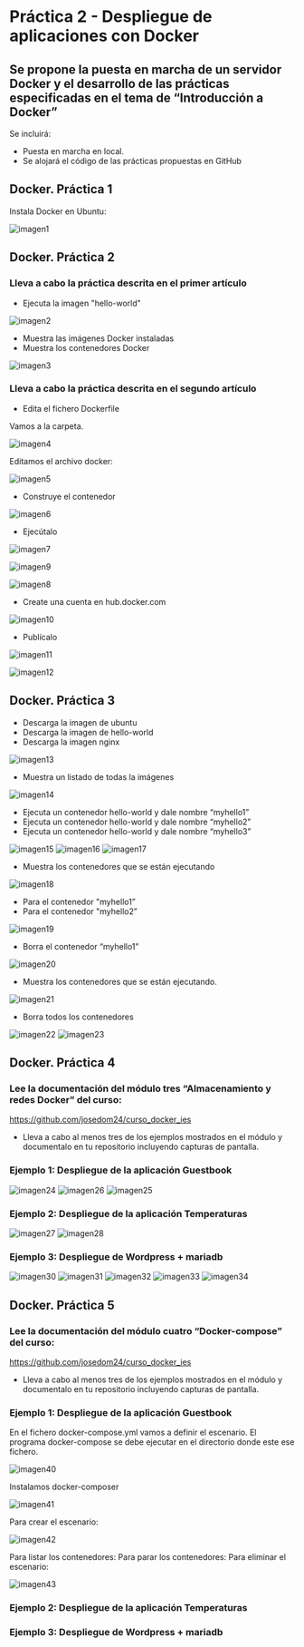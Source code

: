 # Práctica 2 - Despliegue de aplicaciones con Docker
## Se propone la puesta en marcha de un servidor Docker y el desarrollo de las prácticas especificadas en el tema de “Introducción a Docker”
Se incluirá:
- Puesta en marcha en local.
- Se alojará el código de las prácticas propuestas en GitHub

## Docker. Práctica 1

Instala Docker en Ubuntu:

![imagen1](img/1.png)

## Docker. Práctica 2

### Lleva a cabo la práctica descrita en el primer artículo
- Ejecuta la imagen "hello-world"

![imagen2](img/2.png)

- Muestra las imágenes Docker instaladas
- Muestra los contenedores Docker

![imagen3](img/3.png)

### Lleva a cabo la práctica descrita en el segundo artículo
- Edita el fichero Dockerfile

Vamos a la carpeta.

![imagen4](img/4.png)

Editamos el archivo docker:

![imagen5](img/5.png)

- Construye el contenedor

![imagen6](img/6.png)

- Ejecútalo

![imagen7](img/7.png)

![imagen9](img/9.png)

![imagen8](img/8.png)

- Create una cuenta en hub.docker.com

![imagen10](img/10.png)

- Publícalo

![imagen11](img/11.png)

![imagen12](img/12.png)

## Docker. Práctica 3

- Descarga la imagen de ubuntu
- Descarga la imagen de hello-world
- Descarga la imagen nginx

![imagen13](img/13.png)

- Muestra un listado de todas la imágenes

![imagen14](img/14.png)

- Ejecuta un contenedor hello-world y dale nombre “myhello1”
- Ejecuta un contenedor hello-world y dale nombre “myhello2”
- Ejecuta un contenedor hello-world y dale nombre “myhello3”

![imagen15](img/15.png)
![imagen16](img/16.png)
![imagen17](img/17.png)

- Muestra los contenedores que se están ejecutando

![imagen18](img/18.png)

- Para el contenedor "myhello1”
- Para el contenedor "myhello2”

![imagen19](img/19.png)

- Borra el contenedor “myhello1”

![imagen20](img/20.png)

- Muestra los contenedores que se están ejecutando.

![imagen21](img/21.png)

- Borra todos los contenedores

![imagen22](img/22.png)
![imagen23](img/23.png)

## Docker. Práctica 4

### Lee la documentación del módulo tres “Almacenamiento y redes Docker” del curso:
https://github.com/josedom24/curso_docker_ies

- Lleva a cabo al menos tres de los ejemplos mostrados en el módulo y documentalo en tu repositorio incluyendo capturas de pantalla.

### Ejemplo 1: Despliegue de la aplicación Guestbook

![imagen24](img/24.png)
![imagen26](img/26.png)
![imagen25](img/25.png)

### Ejemplo 2: Despliegue de la aplicación Temperaturas

![imagen27](img/27.png)
![imagen28](img/28.png)

### Ejemplo 3: Despliegue de Wordpress + mariadb

![imagen30](img/30.png)
![imagen31](img/31.png)
![imagen32](img/32.png)
![imagen33](img/33.png)
![imagen34](img/34.png)

## Docker. Práctica 5

### Lee la documentación del módulo cuatro “Docker-compose” del curso:
https://github.com/josedom24/curso_docker_ies

- Lleva a cabo al menos tres de los ejemplos mostrados en el módulo y documentalo en tu repositorio incluyendo capturas de pantalla.

### Ejemplo 1: Despliegue de la aplicación Guestbook

En el fichero docker-compose.yml vamos a definir el escenario. El programa docker-compose se debe ejecutar en el directorio donde este ese fichero.

![imagen40](img/40.png)

Instalamos docker-composer

![imagen41](img/41.png)

Para crear el escenario:

![imagen42](img/42.png)

Para listar los contenedores:
Para parar los contenedores:
Para eliminar el escenario:

![imagen43](img/43.png)

### Ejemplo 2: Despliegue de la aplicación Temperaturas

### Ejemplo 3: Despliegue de Wordpress + mariadb


